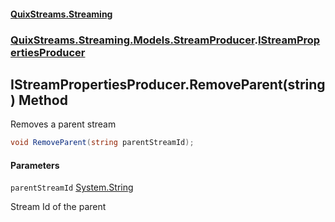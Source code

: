 #### [QuixStreams.Streaming](index.md 'index')
### [QuixStreams.Streaming.Models.StreamProducer](QuixStreams.Streaming.Models.StreamProducer.md 'QuixStreams.Streaming.Models.StreamProducer').[IStreamPropertiesProducer](IStreamPropertiesProducer.md 'QuixStreams.Streaming.Models.StreamProducer.IStreamPropertiesProducer')

## IStreamPropertiesProducer.RemoveParent(string) Method

Removes a parent stream

```csharp
void RemoveParent(string parentStreamId);
```
#### Parameters

<a name='QuixStreams.Streaming.Models.StreamProducer.IStreamPropertiesProducer.RemoveParent(string).parentStreamId'></a>

`parentStreamId` [System.String](https://docs.microsoft.com/en-us/dotnet/api/System.String 'System.String')

Stream Id of the parent